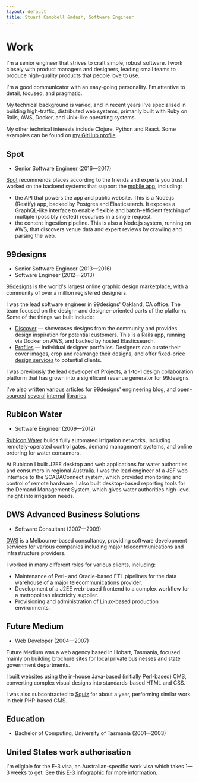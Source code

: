 ```yaml
---
layout: default
title: Stuart Campbell &mdash; Software Engineer
---
```



# Work

I'm a senior engineer that strives to craft simple, robust software. I work
closely with product managers and designers, leading small teams to produce
high-quality products that people love to use.

I'm a good communicator with an easy-going personality. I'm attentive to detail,
focused, and pragmatic.

My technical background is varied, and in recent years I've specialised in
building high-traffic, distributed web systems, primarily built with Ruby on
Rails, AWS, Docker, and Unix-like operating systems.

My other technical interests include Clojure, Python and React. Some examples
can be found on [my GitHub profile][gh].


## Spot

 * Senior Software Engineer (2016&mdash;2017)

[Spot][spot] recommends places according to the friends and experts you trust.
I worked on the backend systems that support the [mobile app][spot-app],
including:

 * the API that powers the app and public website. This is a Node.js (Restify)
   app, backed by Postgres and Elasticsearch. It exposes a GraphQL-like
   interface to enable flexible and batch-efficient fetching of multiple
   (possibly nested) resources in a single request.
 * the content ingestion pipeline. This is also a Node.js system, running on
   AWS, that discovers venue data and expert reviews by crawling and parsing the
   web.

## 99designs

 * Senior Software Engineer (2013&mdash;2016)
 * Software Engineer (2012&mdash;2013)

[99designs][99d] is the world's largest online graphic design marketplace, with
a community of over a million registered designers.

I was the lead software engineer in 99designs' Oakland, CA office. The team
focused on the design- and designer-oriented parts of the platform. Some of the
things we built include:

 * [Discover][99d-discover] &mdash; showcases designs from the community and
   provides design inspiration for potential customers. This is a Rails app,
   running via Docker on AWS, and backed by hosted Elasticsearch.
 * [Profiles][99d-profiles] &mdash; individual designer portfolios. Designers
   can curate their cover images, crop and rearrange their designs, and offer
   fixed-price [design services][99d-services] to potential clients.

I was previously the lead developer of [Projects][99d-projects], a 1-to-1 design
collaboration platform that has grown into a significant revenue generator for
99designs.

I've also written [various][99d-blog1] [articles][99d-blog2] for 99designs'
engineering blog, and [open-sourced][99d-oss1] [several][99d-oss2]
[internal][99d-oss3] [libraries][99d-oss4].


## Rubicon Water

 * Software Engineer (2009&mdash;2012)

[Rubicon Water][rubicon] builds fully automated irrigation networks, including
remotely-operated control gates, demand management systems, and online ordering
for water consumers.

At Rubicon I built J2EE desktop and web applications for water authorities and
consumers in regional Australia. I was the lead engineer of a JSF web interface
to the SCADAConnect system, which provided monitoring and control of remote
hardware. I also built desktop-based reporting tools for the Demand Management
System, which gives water authorities high-level insight into irrigation needs.


## DWS Advanced Business Solutions

 * Software Consultant (2007&mdash;2009)

[DWS][dws] is a Melbourne-based consultancy, providing software development
services for various companies including major telecommunications and
infrastructure providers.

I worked in many different roles for various clients, including:

 * Maintenance of Perl- and Oracle-based ETL pipelines for the data warehouse of
   a major telecommunications provider.
 * Development of a J2EE web-based frontend to a complex workflow for a
   metropolitan electricity supplier.
 * Provisioning and administration of Linux-based production environments.


## Future Medium

 * Web Developer (2004&mdash;2007)

Future Medium was a web agency based in Hobart, Tasmania, focused mainly on
building brochure sites for local private businesses and state government
departments.

I built websites using the in-house Java-based (initially Perl-based) CMS,
converting complex visual designs into standards-based HTML and CSS.

I was also subcontracted to [Squiz][squiz] for about a year, performing similar
work in their PHP-based CMS.


## Education

 * Bachelor of Computing, University of Tasmania (2001&mdash;2003)


## United States work authorisation

I'm eligible for the E-3 visa, an Australian-specific work visa which takes
1&mdash;3 weeks to get. See [this E-3 infographic][e3] for more information.


 [gh]: https://github.com/harto
 [99d]: https://99designs.com/
 [99d-discover]: https://99designs.com/discover
 [99d-profiles]: https://99designs.com/profiles/489015
 [99d-services]: https://99designs.com/profiles/ludibes/services
 [99d-projects]: https://99designs.com/projects
 [99d-blog1]: http://99designs.com/tech-blog/blog/2013/07/01/thumbnailing-with-thumbor/
 [99d-blog2]: http://99designs.com/tech-blog/blog/2013/01/05/github-survivor/
 [99d-oss1]: https://github.com/99designs/phumbor
 [99d-oss2]: https://github.com/99designs/repl-bundle
 [99d-oss3]: https://github.com/99designs/sipht
 [99d-oss4]: https://github.com/99designs/githubsurvivor
 [rubicon]: https://www.rubiconwater.com/
 [dws]: http://www.dws.com.au/
 [spot]: http://spot.com/
 [spot-app]: https://itunes.apple.com/us/app/spot-best-places-according/id1054510328
 [squiz]: https://www.squiz.net/
 [e3]: http://gdaysf.com/wp-content/uploads/2017/02/E3-visa-infographic.png
